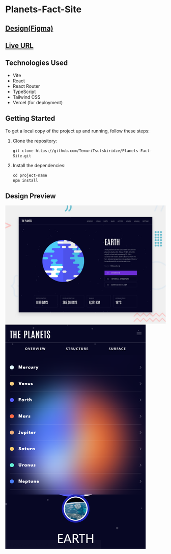 # Planets-Fact-Site

## [Design(Figma)](https://www.figma.com/file/cK01u0ixdKe2K8ezCz21YQ/planets-fact-site?type=design&node-id=0-1&t=09Jrypmuh8gKS4JO-0)

## [Live URL](https://planets-fact-site-eosin.vercel.app)

## Technologies Used

- Vite
- React
- React Router
- TypeScript
- Tailwind CSS
- Vercel (for deployment)

## Getting Started

To get a local copy of the project up and running, follow these steps:

1.  Clone the repository:

    ```shell
    git clone https://github.com/TemuriTsutskiridze/Planets-Fact-Site.git
    ```

2.  Install the dependencies:

    ```shell
    cd project-name
    npm install
    ```

## Design Preview

![Image1](./public/preview/preview.jpg)
![Image2](./public/preview/mobile-preview.png)
